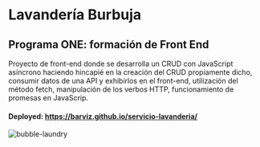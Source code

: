 # Lavandería Burbuja
## Programa ONE: formación de Front End

Proyecto de front-end donde se desarrolla un CRUD con JavaScript asíncrono haciendo hincapié en la creación del CRUD propiamente dicho, consumir datos de una API y exhibirlos en el front-end, utilización del  método fetch, manipulación de los verbos HTTP, funcionamiento de promesas en JavaScrip.

#### Deployed: https://barviz.github.io/servicio-lavanderia/

![bubble-laundry](https://user-images.githubusercontent.com/96797843/187549205-9d938652-127f-4381-92c1-7045d963ec23.png)

